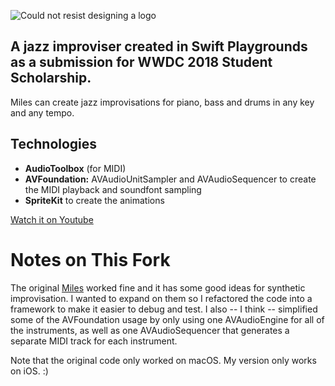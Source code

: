 ![Could not resist designing  a logo](https://image.ibb.co/k4tmVS/logoessay.jpg)

## A jazz improviser created in Swift Playgrounds as a submission for WWDC 2018 Student Scholarship. 


Miles can create jazz improvisations for piano, bass and drums in any key and any tempo. 
 

## Technologies 
* **AudioToolbox** (for MIDI)
* **AVFoundation:** AVAudioUnitSampler and AVAudioSequencer to create the MIDI playback and soundfont sampling
* **SpriteKit** to create the animations

[Watch it on Youtube](https://www.youtube.com/watch?v=gX_dBSTE-cE)

# Notes on This Fork

The original [Miles](https://github.com/LaloMrtnz/Miles) worked fine and it has some good ideas for synthetic improvisation. I wanted to expand on them so I refactored the code into a framework to make it easier to debug and test. I also -- I think -- simplified some of the AVFoundation usage by only using one AVAudioEngine for all of the instruments, as well as one AVAudioSequencer that generates a separate MIDI track for each instrument.

Note that the original code only worked on macOS. My version only works on iOS. :)
